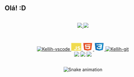 ## Olá! :D 

</br>
<div align="center" display="inline-block">
  <a href="https://github.com/mariakarolinesvg">
  <img height="180em" src="https://github-readme-stats.vercel.app/api?username=kellihkey&show_icons=true&include_all_commits=true&count_private=true&theme=gruvbox"/>
  <img height="180em" src="https://github-readme-stats.vercel.app/api/top-langs/?username=kellihkey&layout=compact&langs_count=5&theme=gruvbox" />
</div>
</br>
  
  ## 
 
<div align="center"> 
  <img alt="Kellih-vscode" height="25" width="33" src="https://cdn.jsdelivr.net/gh/devicons/devicon/icons/vscode/vscode-original.svg"/>   <img alt="Kellih-Js" height="25" width="33" src="https://raw.githubusercontent.com/devicons/devicon/master/icons/javascript/javascript-plain.svg">
  <img alt="Kellih-HTML" height="25" width="33" src="https://raw.githubusercontent.com/devicons/devicon/master/icons/html5/html5-original.svg"> 
  <img alt="Kellih-CSS" height="25" width="33" src="https://raw.githubusercontent.com/devicons/devicon/master/icons/css3/css3-original.svg"> 
  <img alt="Kellih-git" height="25" width="33" src="https://cdn.jsdelivr.net/gh/devicons/devicon/icons/git/git-original.svg" /> 
    
 
  </br>
<div align="center">
  <a href="mailto:Kevilly.silva06@gmail.com" target="_blank"><img src="https://img.shields.io/badge/-Gmail-%23333?style=for-the-badge&logo=gmail&logoColor=white" target="_blank"></a>
  <a href="https://steamcommunity.com/id/KellihKey/" target="_blank"><img src="https://img.shields.io/badge/Steam-000000?style=for-the-badge&logo=steam&logoColor=white" target="_blank"></a>
  <a href="https://twitter.com/AboboraTop" target="_blank"><img src="https://img.shields.io/badge/Twitter-1DA1F2?style=for-the-badge&logo=twitter&logoColor=white" target="_blank"></a> 
  
  ##
  
  ![Snake animation](https://github.com/kellihkey/kellihkey/blob/output/github-contribution-grid-snake.svg) 
  </div>
  </div>
